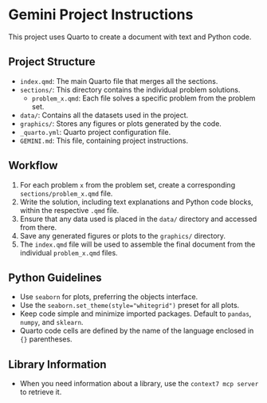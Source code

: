 # Gemini Project Instructions

This project uses Quarto to create a document with text and Python code.

## Project Structure

-   `index.qmd`: The main Quarto file that merges all the sections.
-   `sections/`: This directory contains the individual problem solutions.
    -   `problem_x.qmd`: Each file solves a specific problem from the problem set.
-   `data/`: Contains all the datasets used in the project.
-   `graphics/`: Stores any figures or plots generated by the code.
-   `_quarto.yml`: Quarto project configuration file.
-   `GEMINI.md`: This file, containing project instructions.

## Workflow

1.  For each problem `x` from the problem set, create a corresponding `sections/problem_x.qmd` file.
2.  Write the solution, including text explanations and Python code blocks, within the respective `.qmd` file.
3.  Ensure that any data used is placed in the `data/` directory and accessed from there.
4.  Save any generated figures or plots to the `graphics/` directory.
5.  The `index.qmd` file will be used to assemble the final document from the individual `problem_x.qmd` files.

## Python Guidelines

-   Use `seaborn` for plots, preferring the objects interface.
-   Use the `seaborn.set_theme(style="whitegrid")` preset for all plots.
-   Keep code simple and minimize imported packages. Default to `pandas`, `numpy`, and `sklearn`.
-   Quarto code cells are defined by the name of the language enclosed in `{}` parentheses.

## Library Information

- When you need information about a library, use the `context7 mcp server` to retrieve it.